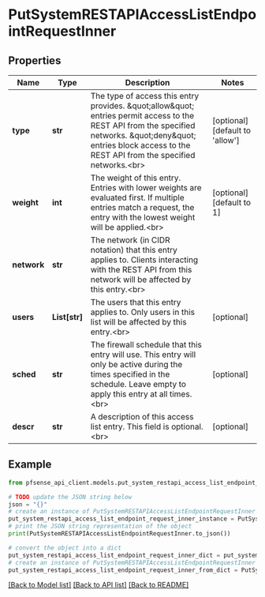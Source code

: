 # PutSystemRESTAPIAccessListEndpointRequestInner


## Properties

Name | Type | Description | Notes
------------ | ------------- | ------------- | -------------
**type** | **str** | The type of access this entry provides. \&quot;allow\&quot; entries permit access to the REST API from the specified networks. \&quot;deny\&quot; entries block access to the REST API from the specified networks.&lt;br&gt; | [optional] [default to 'allow']
**weight** | **int** | The weight of this entry. Entries with lower weights are evaluated first. If multiple entries match a request, the entry with the lowest weight will be applied.&lt;br&gt; | [optional] [default to 1]
**network** | **str** | The network (in CIDR notation) that this entry applies to. Clients interacting with the REST API from this network will be affected by this entry.&lt;br&gt; | 
**users** | **List[str]** | The users that this entry applies to. Only users in this list will be affected by this entry.&lt;br&gt; | [optional] 
**sched** | **str** | The firewall schedule that this entry will use. This entry will only be active during the                  times specified in the schedule. Leave empty to apply this entry at all times.&lt;br&gt; | [optional] 
**descr** | **str** | A description of this access list entry. This field is optional.&lt;br&gt; | [optional] 

## Example

```python
from pfsense_api_client.models.put_system_restapi_access_list_endpoint_request_inner import PutSystemRESTAPIAccessListEndpointRequestInner

# TODO update the JSON string below
json = "{}"
# create an instance of PutSystemRESTAPIAccessListEndpointRequestInner from a JSON string
put_system_restapi_access_list_endpoint_request_inner_instance = PutSystemRESTAPIAccessListEndpointRequestInner.from_json(json)
# print the JSON string representation of the object
print(PutSystemRESTAPIAccessListEndpointRequestInner.to_json())

# convert the object into a dict
put_system_restapi_access_list_endpoint_request_inner_dict = put_system_restapi_access_list_endpoint_request_inner_instance.to_dict()
# create an instance of PutSystemRESTAPIAccessListEndpointRequestInner from a dict
put_system_restapi_access_list_endpoint_request_inner_from_dict = PutSystemRESTAPIAccessListEndpointRequestInner.from_dict(put_system_restapi_access_list_endpoint_request_inner_dict)
```
[[Back to Model list]](../README.md#documentation-for-models) [[Back to API list]](../README.md#documentation-for-api-endpoints) [[Back to README]](../README.md)


